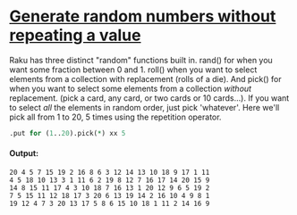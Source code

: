 [1]: https://rosettacode.org/wiki/Generate_random_numbers_without_repeating_a_value

# [Generate random numbers without repeating a value][1]

Raku has three distinct "random" functions built in. rand() for when you want some fraction between 0 and 1. roll() when you want to select elements from a collection with replacement (rolls of a die). And pick() for when you want to select some elements from a collection *without* replacement. (pick a card, any card, or two cards or 10 cards...). If you want to select *all* the elements in random order, just pick 'whatever'. Here we'll pick all from 1 to 20, 5 times using the repetition operator.

```perl
.put for (1..20).pick(*) xx 5
```

#### Output:
```
20 4 5 7 15 19 2 16 8 6 3 12 14 13 10 18 9 17 1 11
4 5 18 10 13 3 1 11 6 2 19 8 12 7 16 17 14 20 15 9
14 8 15 11 17 4 3 10 18 7 16 13 1 20 12 9 6 5 19 2
7 5 15 11 12 18 17 3 20 6 13 19 14 2 16 10 4 9 8 1
19 12 4 7 3 20 13 17 5 8 6 15 10 18 1 11 2 14 16 9
```

